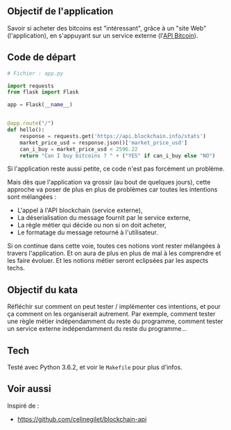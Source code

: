 ## Objectif de l'application

Savoir si acheter des bitcoins est "intéressant", grâce à un "site Web" (l'application), en s'appuyant sur un service externe (l'[API Bitcoin](https://api.blockchain.info/stats)).


## Code de départ

```python
# Fichier : app.py

import requests
from flask import Flask

app = Flask(__name__)


@app.route("/")
def hello():
    response = requests.get('https://api.blockchain.info/stats')
    market_price_usd = response.json()['market_price_usd']
    can_i_buy = market_price_usd < 2596.22
    return "Can I buy bitcoins ? " + ("YES" if can_i_buy else "NO")
```

Si l'application reste aussi petite, ce code n'est pas forcément un problème.

Mais dès que l'application va grossir (au bout de quelques jours), cette approche va poser de plus en plus de problèmes car toutes les intentions sont mélangées :

- L'appel à l'API blockchain (service externe),
- La déserialisation du message fournit par le service externe,
- La règle métier qui décide ou non si on doit acheter,
- Le formatage du message retourné à l'utilisateur.

Si on continue dans cette voie, toutes ces notions vont rester mélangées à travers l'application. Et on aura de plus en plus de mal à les comprendre et les faire évoluer. Et les notions métier seront eclipsées par les aspects techs.


## Objectif du kata

Réfléchir sur comment on peut tester / implémenter ces intentions, et pour ça comment on les organiserait autrement. Par exemple, comment tester une règle métier indépendamment du reste du programme, comment tester un service externe indépendamment du reste du programme...


## Tech

Testé avec Python 3.6.2, et voir le `Makefile` pour plus d'infos.


## Voir aussi

Inspiré de :

- <https://github.com/celinegilet/blockchain-api>
